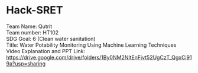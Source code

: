 # Hack-SRET
Team Name: Qutrit\
Team number: HT102\
SDG Goal: 6 (Clean water sanitation)\
Title: Water Potability Monitoring Using Machine Learning Techniques\
Video Explanation and PPT Link: https://drive.google.com/drive/folders/1By0NM2NltEnFjvt52UgCzT_QgxCi919a?usp=sharing

